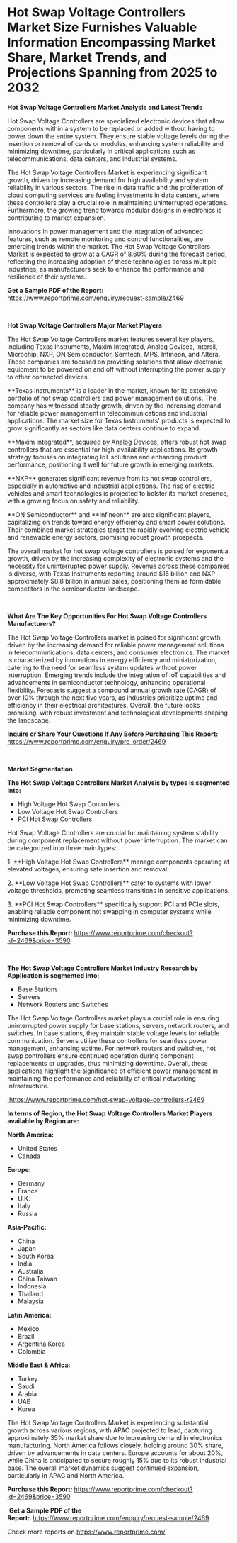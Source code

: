 <p><h1>Hot Swap Voltage Controllers Market Size Furnishes Valuable Information Encompassing Market Share, Market Trends, and Projections Spanning from 2025 to 2032</h1></p><p><strong>Hot Swap Voltage Controllers Market Analysis and Latest Trends</strong></p>
<p><p>Hot Swap Voltage Controllers are specialized electronic devices that allow components within a system to be replaced or added without having to power down the entire system. They ensure stable voltage levels during the insertion or removal of cards or modules, enhancing system reliability and minimizing downtime, particularly in critical applications such as telecommunications, data centers, and industrial systems.</p><p>The Hot Swap Voltage Controllers Market is experiencing significant growth, driven by increasing demand for high availability and system reliability in various sectors. The rise in data traffic and the proliferation of cloud computing services are fueling investments in data centers, where these controllers play a crucial role in maintaining uninterrupted operations. Furthermore, the growing trend towards modular designs in electronics is contributing to market expansion.</p><p>Innovations in power management and the integration of advanced features, such as remote monitoring and control functionalities, are emerging trends within the market. The Hot Swap Voltage Controllers Market is expected to grow at a CAGR of 8.60% during the forecast period, reflecting the increasing adoption of these technologies across multiple industries, as manufacturers seek to enhance the performance and resilience of their systems.</p></p>
<p><strong>Get a Sample PDF of the Report:&nbsp;</strong> <a href="https://www.reportprime.com/enquiry/request-sample/2469?utm_campaign=2246&utm_medium=2&utm_source=Github&utm_content=ia&utm_term=18032025&utm_id=hot-swap-voltage-controllers">https://www.reportprime.com/enquiry/request-sample/2469</a></p>
<p>&nbsp;</p>
<p><strong>Hot Swap Voltage Controllers Major Market Players</strong></p>
<p><p>The Hot Swap Voltage Controllers market features several key players, including Texas Instruments, Maxim Integrated, Analog Devices, Intersil, Microchip, NXP, ON Semiconductor, Semtech, MPS, Infineon, and Altera. These companies are focused on providing solutions that allow electronic equipment to be powered on and off without interrupting the power supply to other connected devices.</p><p>**Texas Instruments** is a leader in the market, known for its extensive portfolio of hot swap controllers and power management solutions. The company has witnessed steady growth, driven by the increasing demand for reliable power management in telecommunications and industrial applications. The market size for Texas Instruments' products is expected to grow significantly as sectors like data centers continue to expand.</p><p>**Maxim Integrated**, acquired by Analog Devices, offers robust hot swap controllers that are essential for high-availability applications. Its growth strategy focuses on integrating IoT solutions and enhancing product performance, positioning it well for future growth in emerging markets.</p><p>**NXP** generates significant revenue from its hot swap controllers, especially in automotive and industrial applications. The rise of electric vehicles and smart technologies is projected to bolster its market presence, with a growing focus on safety and reliability.</p><p>**ON Semiconductor** and **Infineon** are also significant players, capitalizing on trends toward energy efficiency and smart power solutions. Their combined market strategies target the rapidly evolving electric vehicle and renewable energy sectors, promising robust growth prospects.</p><p>The overall market for hot swap voltage controllers is poised for exponential growth, driven by the increasing complexity of electronic systems and the necessity for uninterrupted power supply. Revenue across these companies is diverse, with Texas Instruments reporting around $15 billion and NXP approximately $8.8 billion in annual sales, positioning them as formidable competitors in the semiconductor landscape.</p></p>
<p>&nbsp;</p>
<p><strong>What Are The Key Opportunities For Hot Swap Voltage Controllers Manufacturers?</strong></p>
<p><p>The Hot Swap Voltage Controllers market is poised for significant growth, driven by the increasing demand for reliable power management solutions in telecommunications, data centers, and consumer electronics. The market is characterized by innovations in energy efficiency and miniaturization, catering to the need for seamless system updates without power interruption. Emerging trends include the integration of IoT capabilities and advancements in semiconductor technology, enhancing operational flexibility. Forecasts suggest a compound annual growth rate (CAGR) of over 10% through the next five years, as industries prioritize uptime and efficiency in their electrical architectures. Overall, the future looks promising, with robust investment and technological developments shaping the landscape.</p></p>
<p><strong>Inquire or Share Your Questions If Any Before Purchasing This Report:</strong> <a href="https://www.reportprime.com/enquiry/pre-order/2469?utm_campaign=2246&utm_medium=2&utm_source=Github&utm_content=ia&utm_term=18032025&utm_id=hot-swap-voltage-controllers">https://www.reportprime.com/enquiry/pre-order/2469</a></p>
<p>&nbsp;</p>
<p><strong>Market Segmentation</strong></p>
<p><strong>The Hot Swap Voltage Controllers Market Analysis by types is segmented into:</strong></p>
<p><ul><li>High Voltage Hot Swap Controllers</li><li>Low Voltage Hot Swap Controllers</li><li>PCI Hot Swap Controllers</li></ul></p>
<p><p>Hot Swap Voltage Controllers are crucial for maintaining system stability during component replacement without power interruption. The market can be categorized into three main types: </p><p>1. **High Voltage Hot Swap Controllers** manage components operating at elevated voltages, ensuring safe insertion and removal. </p><p>2. **Low Voltage Hot Swap Controllers** cater to systems with lower voltage thresholds, promoting seamless transitions in sensitive applications. </p><p>3. **PCI Hot Swap Controllers** specifically support PCI and PCIe slots, enabling reliable component hot swapping in computer systems while minimizing downtime.</p></p>
<p><strong>Purchase this Report:&nbsp;</strong><a href="https://www.reportprime.com/checkout?id=2469&price=3590&utm_campaign=2246&utm_medium=2&utm_source=Github&utm_content=ia&utm_term=18032025&utm_id=hot-swap-voltage-controllers">https://www.reportprime.com/checkout?id=2469&price=3590</a></p>
<p>&nbsp;</p>
<p><strong>The Hot Swap Voltage Controllers Market Industry Research by Application is segmented into:</strong></p>
<p><ul><li>Base Stations</li><li>Servers</li><li>Network Routers and Switches</li></ul></p>
<p><p>The Hot Swap Voltage Controllers market plays a crucial role in ensuring uninterrupted power supply for base stations, servers, network routers, and switches. In base stations, they maintain stable voltage levels for reliable communication. Servers utilize these controllers for seamless power management, enhancing uptime. For network routers and switches, hot swap controllers ensure continued operation during component replacements or upgrades, thus minimizing downtime. Overall, these applications highlight the significance of efficient power management in maintaining the performance and reliability of critical networking infrastructure.</p></p>
<p><a href="https://www.reportprime.com/hot-swap-voltage-controllers-r2469?utm_campaign=2246&utm_medium=2&utm_source=Github&utm_content=ia&utm_term=18032025&utm_id=hot-swap-voltage-controllers">&nbsp;https://www.reportprime.com/hot-swap-voltage-controllers-r2469</a></p>
<p><strong>In terms of Region, the Hot Swap Voltage Controllers Market Players available by Region are:</strong></p>
<p>
    <p> <strong> North America: </strong>
        <ul>
            <li>United States</li>
            <li>Canada</li>
        </ul>
        </p> 
    <p> <strong> Europe: </strong>
        <ul>
            <li>Germany</li>
            <li>France</li>
            <li>U.K.</li>
            <li>Italy</li>
            <li>Russia</li>
        </ul>
        </p> 
    <p> <strong> Asia-Pacific: </strong>
        <ul>
            <li>China</li>
            <li>Japan</li>
            <li>South Korea</li>
            <li>India</li>
            <li>Australia</li>
            <li>China Taiwan</li>
            <li>Indonesia</li>
            <li>Thailand</li>
            <li>Malaysia</li>
        </ul>
        </p> 
    <p> <strong> Latin America: </strong>
        <ul>
            <li>Mexico</li>
            <li>Brazil</li>
            <li>Argentina Korea</li>
            <li>Colombia</li>
        </ul>
        </p> 
    <p> <strong> Middle East & Africa: </strong>
        <ul>
            <li>Turkey</li>
            <li>Saudi</li>
            <li>Arabia</li>
            <li>UAE</li>
            <li>Korea</li>
        </ul>
    </p>
    </p>
<p><p>The Hot Swap Voltage Controllers Market is experiencing substantial growth across various regions, with APAC projected to lead, capturing approximately 35% market share due to increasing demand in electronics manufacturing. North America follows closely, holding around 30% share, driven by advancements in data centers. Europe accounts for about 20%, while China is anticipated to secure roughly 15% due to its robust industrial base. The overall market dynamics suggest continued expansion, particularly in APAC and North America.</p></p>
<p><strong>Purchase this Report: </strong><a href="https://www.reportprime.com/checkout?id=2469&price=3590&utm_campaign=2246&utm_medium=2&utm_source=Github&utm_content=ia&utm_term=18032025&utm_id=hot-swap-voltage-controllers">https://www.reportprime.com/checkout?id=2469&price=3590</a></p>
<p>&nbsp;<strong>Get a Sample PDF of the Report:&nbsp;&nbsp;</strong><a href="https://www.reportprime.com/enquiry/request-sample/2469?utm_campaign=2246&utm_medium=2&utm_source=Github&utm_content=ia&utm_term=18032025&utm_id=hot-swap-voltage-controllers">https://www.reportprime.com/enquiry/request-sample/2469</a></p>
<p><strong></strong></p>
<p>Check more reports on <a href="https://www.reportprime.com/?utm_campaign=2246&utm_medium=2&utm_source=Github&utm_content=ia&utm_term=18032025&utm_id=hot-swap-voltage-controllers">https://www.reportprime.com/</a></p>
